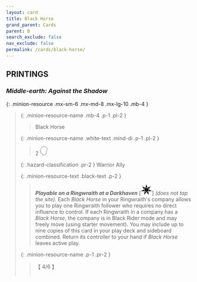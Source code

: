 ```yaml
---
layout: card
title: Black Horse
grand_parent: Cards
parent: B
search_exclude: false
nav_exclude: false
permalink: /cards/black-horse/
---
```


## PRINTINGS


### _Middle-earth: Against the Shadow_

{: .minion-resource .mx-sm-6 .mx-md-8 .mx-lg-10 .mb-4 }
> {: .minion-resource-name .mb-4 .p-1 .pl-2 }
> > <div class="hazard-mp"></div>
> > <div class="card-name">Black Horse</div>
>
> {: .minion-resource-name .white-text .mind-di .p-1 .pl-2 }
> > 2 ![](/assets/images/mind.svg)
>
> {: .hazard-classification .pr-2 }
> Warrior Ally
>
> {: .minion-resource-text .black-text .p-2 }
> > ***Playable on a Ringwraith at a Darkhaven*** <nobr>[<img src="/assets/images/dark-haven.svg">]</nobr> _(does not tap the site)._ Each _Black Horse_ in your Ringwraith's company allows you to play one Ringwraith follower who requires no direct influence to control. If each Ringwraith in a company has a _Black Horse_, the company is in Black Rider mode and may freely move (using starter movement). You may include up to nine copies of this card in your play deck and sideboard combined. Return its controller to your hand if _Black Horse_ leaves active play. 
> 
> {: .minion-resource-name .p-1 .pr-2 }
> > <div class="card-shield">【 4/6 】</div>
> > <div class="card-corruption-white">&nbsp;</div>
